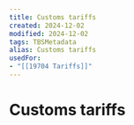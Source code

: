 ```yaml
---
title: Customs tariffs
created: 2024-12-02
modified: 2024-12-02
tags: TBSMetadata
alias: Customs tariffs
usedFor:
- "[[19704 Tariffs]]"
---
```

# Customs tariffs
